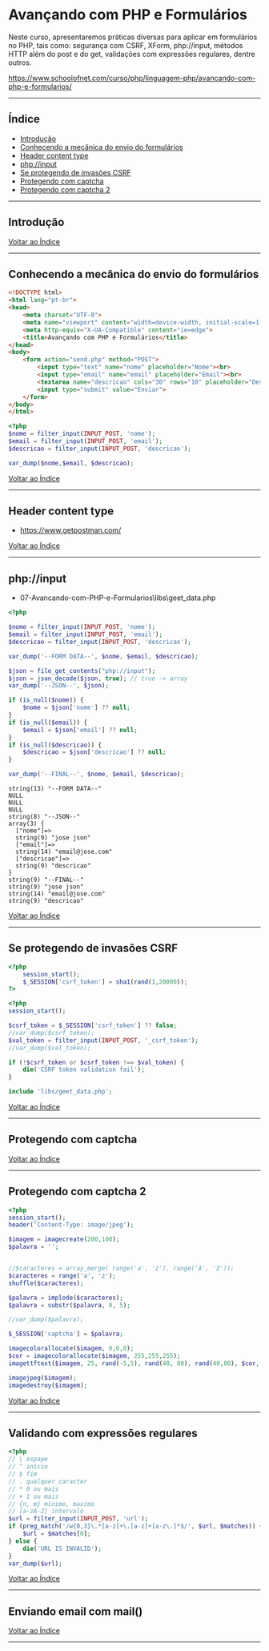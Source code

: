 # Avançando com PHP e Formulários

Neste curso, apresentaremos práticas diversas para aplicar em formulários no PHP, tais como: segurança com CSRF, XForm, php://input, métodos HTTP além do post e do get, validações com expressões regulares, dentre outros.

<https://www.schoolofnet.com/curso/php/linguagem-php/avancando-com-php-e-formularios/>

---

## <a name="indice">Índice</a>

- [Introdução](#parte1)   
- [Conhecendo a mecânica do envio do formulários](#parte2)   
- [Header content type](#parte3)   
- [php://input](#parte5)   
- [Se protegendo de invasões CSRF](#parte6)   
- [Protegendo com captcha](#parte7)   
- [Protegendo com captcha 2](#parte8)   

---

## <a name="parte1">Introdução</a>


[Voltar ao Índice](#indice)

---

## <a name="parte2">Conhecendo a mecânica do envio do formulários</a>

```html
<!DOCTYPE html>
<html lang="pt-br">
<head>
    <meta charset="UTF-8">
    <meta name="viewport" content="width=device-width, initial-scale=1.0">
    <meta http-equiv="X-UA-Compatible" content="ie=edge">
    <title>Avançando com PHP e Formulários</title>
</head>
<body>
    <form action="send.php" method="POST">
        <input type="text" name="nome" placeholder="Nome"><br>
        <input type="email" name="email" placeholder="Email"><br>
        <textarea name="descricao" cols="30" rows="10" placeholder="Descrição"></textarea><br>
        <input type="submit" value="Enviar">
    </form>
</body>
</html>
```

```php
<?php
$nome = filter_input(INPUT_POST, 'nome');
$email = filter_input(INPUT_POST, 'email');
$descricao = filter_input(INPUT_POST, 'descricao');

var_dump($nome,$email, $descricao);
```

[Voltar ao Índice](#indice)

---

## <a name="parte3">Header content type</a>

- https://www.getpostman.com/


[Voltar ao Índice](#indice)

---

## <a name="parte5">php://input</a>

- 07-Avancando-com-PHP-e-Formularios\libs\geet_data.php

```php
<?php

$nome = filter_input(INPUT_POST, 'nome');
$email = filter_input(INPUT_POST, 'email');
$descricao = filter_input(INPUT_POST, 'descricao');

var_dump('--FORM DATA--', $nome, $email, $descricao);

$json = file_get_contents("php://input");
$json = json_decode($json, true); // true -> array
var_dump('--JSON--', $json);

if (is_null($nome)) {
    $nome = $json['nome'] ?? null;
}
if (is_null($email)) {
    $email = $json['email'] ?? null;
}
if (is_null($descricao)) {
    $descricao = $json['descricao'] ?? null;
}

var_dump('--FINAL--', $nome, $email, $descricao);
```

```
string(13) "--FORM DATA--"
NULL
NULL
NULL
string(8) "--JSON--"
array(3) {
  ["nome"]=>
  string(9) "jose json"
  ["email"]=>
  string(14) "email@jose.com"
  ["descricao"]=>
  string(9) "descricao"
}
string(9) "--FINAL--"
string(9) "jose json"
string(14) "email@jose.com"
string(9) "descricao"

```

[Voltar ao Índice](#indice)

---

## <a name="parte6">Se protegendo de invasões CSRF</a>


```php
<?php
    session_start();
    $_SESSION['csrf_token'] = sha1(rand(1,20000));
?>
```

```php
<?php
session_start();

$csrf_token = $_SESSION['csrf_token'] ?? false;
//var_dump($csrf_token);
$val_token = filter_input(INPUT_POST, '_csrf_token');
//var_dump($val_token);

if (!$csrf_token or $csrf_token !== $val_token) {
    die('CSRF token validation fail');
}

include 'libs/geet_data.php';

```

[Voltar ao Índice](#indice)

---

## <a name="parte7">Protegendo com captcha</a>


[Voltar ao Índice](#indice)

---

## <a name="parte8">Protegendo com captcha 2</a>

```php
<?php
session_start();
header('Content-Type: image/jpeg');

$imagem = imagecreate(200,100);
$palavra = '';


//$caracteres = array_merge( range('a', 'z'), range('A', 'Z'));
$caracteres = range('a', 'z');
shuffle($caracteres);

$palavra = implode($caracteres);
$palavra = substr($palavra, 0, 5);

//var_dump($palavra);

$_SESSION['captcha'] = $palavra;

imagecolorallocate($imagem, 0,0,0);
$cor = imagecolorallocate($imagem, 255,255,255);
imagettftext($imagem, 25, rand(-5,5), rand(40, 80), rand(40,80), $cor, __DIR__.'/font.ttf', $palavra );

imagejpeg($imagem);
imagedestroy($imagem);
```

[Voltar ao Índice](#indice)

---

## <a name="parte9">Validando com expressões regulares</a>

```php
<?php
// \ espape
// ^ inicio
// $ fim
// . qualquer caracter
// * 0 ou mais
// + 1 ou mais
// {n, m} minimo, maximo
// [a-zA-Z] intervalo
$url = filter_input(INPUT_POST, 'url');
if (preg_match('/w{0,3}\.*[a-z]+\.[a-z]+[a-z\.]*$/', $url, $matches)) {
    $url = $matches[0];
} else {
    die('URL IS INVALID');
}
var_dump($url);
```

[Voltar ao Índice](#indice)

---

## <a name="parte10">Enviando email com mail()</a>


[Voltar ao Índice](#indice)

---
